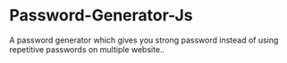 # Password-Generator-Js
A password generator which gives you strong password instead of using repetitive passwords on multiple website..


